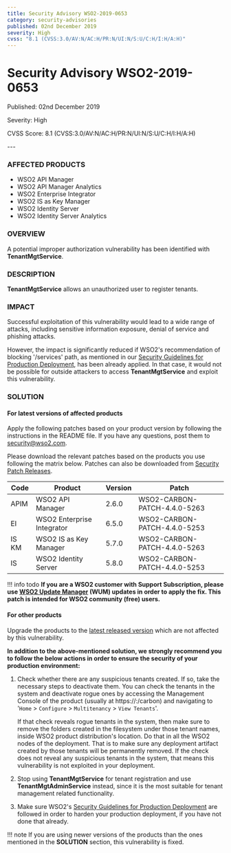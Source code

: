 ```yaml
---
title: Security Advisory WSO2-2019-0653
category: security-advisories
published: 02nd December 2019
severity: High
cvss: "8.1 (CVSS:3.0/AV:N/AC:H/PR:N/UI:N/S:U/C:H/I:H/A:H)"
---
```


# Security Advisory WSO2-2019-0653

<p class="doc-info">Published: 02nd December 2019</p>
<p class="doc-info">Severity: High</p>
<p class="doc-info">CVSS Score: 8.1 (CVSS:3.0/AV:N/AC:H/PR:N/UI:N/S:U/C:H/I:H/A:H)</p>
---

### AFFECTED PRODUCTS
* WSO2 API Manager
* WSO2 API Manager Analytics
* WSO2 Enterprise Integrator
* WSO2 IS as Key Manager
* WSO2 Identity Server 
* WSO2 Identity Server Analytics


### OVERVIEW
A potential improper authorization vulnerability has been identified with **TenantMgtService**.


### DESCRIPTION
**TenantMgtService** allows an unauthorized user to register tenants.


### IMPACT
Successful exploitation of this vulnerability would lead to a wide range of attacks, including sensitive information exposure, denial of service and phishing attacks.
                                   
However, the impact is significantly reduced if WSO2's recommendation of blocking '/services' path, as mentioned in our [Security Guidelines for Production Deployment](https://docs.wso2.com/display/ADMIN44x/Security+Guidelines+for+Production+Deployment), has been already applied. In that case, it would not be possible for outside attackers to access **TenantMgtService** and exploit this vulnerability.


### SOLUTION

#### For latest versions of affected products
Apply the following patches based on your product version by following the instructions in the README file. If you have any questions, post them to <security@wso2.com>.

Please download the relevant patches based on the products you use following the matrix below. Patches can also be downloaded from [Security Patch Releases](https://wso2.com/security-patch-releases/).


| **Code** | **Product**                | **Version** | **Patch**                    |
| -------- | -------------------------- | ----------- | ---------------------------- |
| APIM     | WSO2 API Manager           | 2.6.0       | WSO2-CARBON-PATCH-4.4.0-5263 |
| EI       | WSO2 Enterprise Integrator | 6.5.0       | WSO2-CARBON-PATCH-4.4.0-5253 |
| IS KM    | WSO2 IS as Key Manager     | 5.7.0       | WSO2-CARBON-PATCH-4.4.0-5263 |
| IS       | WSO2 Identity Server       | 5.8.0       | WSO2-CARBON-PATCH-4.4.0-5253 |


!!! info todo
    **If you are a WSO2 customer with Support Subscription, please use [WSO2 Update Manager](https://wso2.com/updates/wum) (WUM) updates in order to apply the fix. This patch is intended for WSO2 community (free) users.**

#### For other products
Upgrade the products to the [latest released version](https://wso2.com/products/carbon/release-matrix/) which are not affected by this vulnerability.

**In addition to the above-mentioned solution, we strongly recommend you to follow the below actions in order to ensure the security of your production environment:**

1. Check whether there are any suspicious tenants created. If so, take the necessary steps to deactivate them. You can check the tenants in the system and deactivate rogue ones by accessing the Management Console of the product (usually at https://:/carbon) and navigating to '`Home` > `Configure` > `Multitenancy` > `View Tenants`'. 

    If that check reveals rogue tenants in the system, then make sure to remove the folders created in the filesystem under those tenant names, inside WSO2 product distribution's location. Do that in all the WSO2 nodes of the deployment. That is to make sure any deployment artifact created by those tenants will be permanently removed. If the check does not reveal any suspicious tenants in the system, that means this vulnerability is not exploited in your deployment.

2. Stop using **TenantMgtService** for tenant registration and use **TenantMgtAdminService** instead, since it is the most suitable for tenant management related functionality.
3. Make sure WSO2's [Security Guidelines for Production Deployment](https://docs.wso2.com/display/ADMIN44x/Security+Guidelines+for+Production+Deployment) are followed in order to harden your production deployment, if you have not done that already. 

!!! note
    If you are using newer versions of the products than the ones mentioned in the **SOLUTION** section, this vulnerability is fixed.
